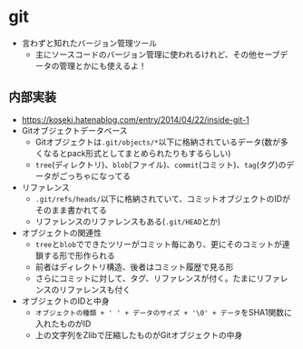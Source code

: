 # git

- 言わずと知れたバージョン管理ツール
  - 主にソースコードのバージョン管理に使われるけれど、その他セーブデータの管理とかにも使えるよ！

## 内部実装

- https://koseki.hatenablog.com/entry/2014/04/22/inside-git-1
- Gitオブジェクトデータベース
  - Gitオブジェクトは`.git/objects/*`以下に格納されているデータ(数が多くなるとpack形式としてまとめられたりもするらしい)
  - `tree`(ディレクトリ)、`blob`(ファイル)、`commit`(コミット)、`tag`(タグ)のデータがごっちゃになってる
- リファレンス
  - `.git/refs/heads/`以下に格納されていて、コミットオブジェクトのIDがそのまま書かれてる
  - リファレンスのリファレンスもある(`.git/HEAD`とか)
- オブジェクトの関連性
  - `tree`と`blob`でできたツリーがコミット毎にあり、更にそのコミットが連鎖する形で形作られる
  - 前者はディレクトリ構造、後者はコミット履歴で見る形
  - さらにコミットに対して、タグ、リファレンスが付く。たまにリファレンスのリファレンスも付く
- オブジェクトのIDと中身
  - `オブジェクトの種類 + ' ' + データのサイズ + '\0' + データ`をSHA1関数に入れたものがID
  - 上の文字列をZlibで圧縮したものがGitオブジェクトの中身
